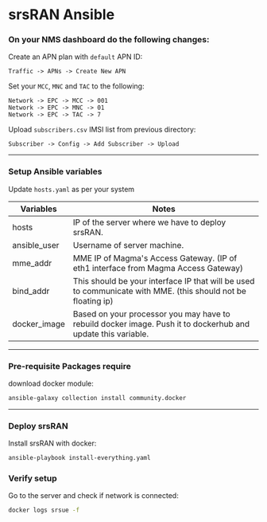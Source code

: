 # srsRAN Ansible

### On your NMS dashboard do the following changes:

Create an APN plan with `default` APN ID:
```
Traffic -> APNs -> Create New APN
```

Set your `MCC`, `MNC` and `TAC` to the following:
```
Network -> EPC -> MCC -> 001
Network -> EPC -> MNC -> 01
Network -> EPC -> TAC -> 7
```

Upload `subscribers.csv` IMSI list from previous directory:
```
Subscriber -> Config -> Add Subscriber -> Upload
```
---

### Setup Ansible variables

Update `hosts.yaml` as per your system

Variables | Notes
---|---
hosts | IP of the server where we have to deploy srsRAN.
ansible_user | Username of server machine.
mme_addr | MME IP of Magma's Access Gateway. (IP of eth1 interface from Magma Access Gateway)
bind_addr | This should be your interface IP that will be used to communicate with MME. (this should not be floating ip)
docker_image | Based on your processor you may have to rebuild docker image. Push it to dockerhub and update this variable.

---

### Pre-requisite Packages require

download docker module:
```bash
ansible-galaxy collection install community.docker
```
---

### Deploy srsRAN

Install srsRAN with docker:
```bash
ansible-playbook install-everything.yaml
```

### Verify setup

Go to the server and check if network is connected:
```bash
docker logs srsue -f
```

